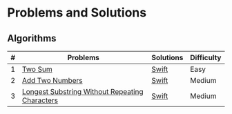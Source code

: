 # Problems and Solutions

## Algorithms

| **#** | **Problems**                             | **Solutions**                            | **Difficulty** |
| ----- | ---------------------------------------- | ---------------------------------------- | -------------- |
| 1     | [Two Sum](https://leetcode.com/problems/two-sum) | [Swift](https://github.com/marslin1220/LeetCode/tree/master/AddTwoNumbers.playground) | Easy           |
| 2     | [Add Two Numbers](https://leetcode.com/problems/add-two-numbers) | [Swift](https://github.com/marslin1220/LeetCode/tree/master/TwoSum.playground) | Medium         |
| 3     | [Longest Substring Without Repeating Characters](https://leetcode.com/problems/longest-substring-without-repeating-characters) | [Swift]()                                | Medium         |

